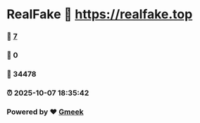 # RealFake :link: https://realfake.top 
### :page_facing_up: [7](https://realfake.top/tag.html) 
### :speech_balloon: 0 
### :hibiscus: 34478 
### :alarm_clock: 2025-10-07 18:35:42 
### Powered by :heart: [Gmeek](https://github.com/Meekdai/Gmeek)
